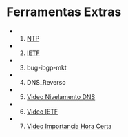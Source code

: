 # Ferramentas Extras

*  1. [NTP](https://github.com/miguel7penteado/redes/blob/master/BCOP/Extras/01-extra-ntp.pdf)
*  2. [IETF](https://github.com/miguel7penteado/redes/blob/master/BCOP/Extras/02-extra-ietf.pdf)
*  3. bug-ibgp-mkt
*  4. DNS_Reverso
*  5. [Video Nivelamento DNS](https://www.youtube.com/watch?v=cRneZs9Lvno)
*  6. [Video IETF](https://www.youtube.com/watch?v=ZXHmXyFFKLU)
*  7. [Video Importancia Hora Certa](https://www.youtube.com/watch?v=hyCrd0x2yGg)

